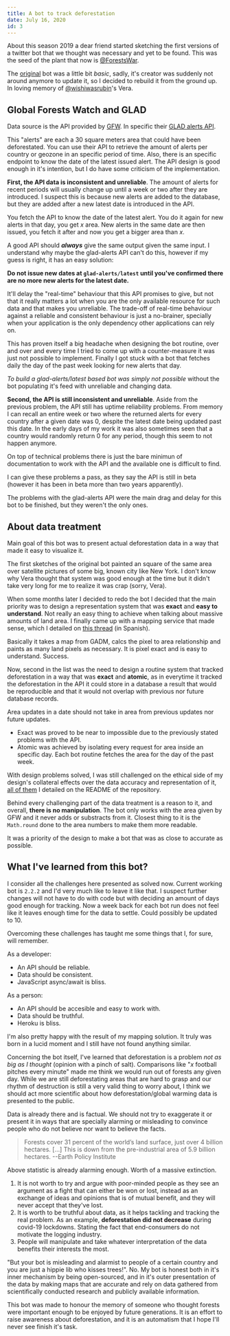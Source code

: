 ```yaml
---
title: A bot to track deforestation
date: July 16, 2020
id: 3
---
```


About this season 2019 a dear friend started sketching the first versions of a twitter bot that we thought was necessary and yet to be found. This was the seed of the plant that now is [@ForestsWar](https://twitter.com/ForestsWar).

The [original](https://gitlab.com/wishiwasrubin/fwbot) bot was a little bit *basic*, sadly, it's creator was suddenly not around anymore to update it, so I decided to rebuild it from the ground up. In loving memory of [@wishiwasrubin](http://gitlab.com/wishiwasrubin)'s Vera.

## Global Forests Watch and GLAD
Data source is the API provided by [GFW](http://globalforestwatch.org). In specific their [GLAD alerts API](http://gfw-api.github.io/swagger-ui/?url=https://raw.githubusercontent.com/gfw-api/gfw-glad-alerts-api/master/app/microservice/swagger.yml#/GLAD).

This "alerts" are each a 30 square meters area that could have been deforestated. You can use their API to retrieve the amount of alerts per country or geozone in an specific period of time. Also, there is an specific endpoint to know the date of the latest issued alert. The API design is good enough in it's intention, but I do have some criticism of the implementation.

**First, the API data is inconsistent and unreliable**. The amount of alerts for recent periods will usually change up until a week or two after they are introduced. I suspect this is because new alerts are added to the database, but they are added after a new latest date is introduced in the API. 

You fetch the API to know the date of the latest alert. You do it again for new alerts in that day, you get *x* area. New alerts in the same date are then issued, you fetch it after and now you get a bigger area than *x*.

A good API should ***always*** give the same output given the same input. I understand why maybe the glad-alerts API can't do this, however if my guess is right, it has an easy solution:

**Do not issue new dates at `glad-alerts/latest` until you've confirmed there are no more new alerts for the latest date.**

It'll delay the "real-time" behaviour that this API promises to give, but not that it really matters a lot when you are the only available resource for such data and that makes you unreliable. The trade-off of real-time behaviour against a reliable and consistent behaviour is just a no-brainer, specially when your application is the only dependency other applications can rely on.

This has proven itself a big headache when designing the bot routine, over and over and every time I tried to come up with a counter-measure it was just not possible to implement. Finally I got stuck with a bot that fetches daily the day of the past week looking for new alerts that day.

*To build a glad-alerts/latest based bot was simply not possible* without the bot populating it's feed with unreliable and changing data.

**Second, the API is still inconsistent and unreliable**. Aside from the previous problem, the API still has uptime reliability problems. From memory I can recall an entire week or two where the returned alerts for every country after a given date was 0, despite the latest date being updated past this date. In the early days of my work it was also sometimes seen that a country would randomly return 0 for any period, though this seem to not happen anymore.

On top of technical problems there is just the bare minimun of documentation to work with the API and the available one is difficult to find.

I can give these problems a pass, as they say the API is still in beta (however it has been in beta more than two years apparently).

The problems with the glad-alerts API were the main drag and delay for this bot to be finished, but they weren't the only ones.

## About data treatment
Main goal of this bot was to present actual deforestation data in a way that made it easy to visualize it.

The first sketches of the original bot painted an square of the same area over satellite pictures of some big, known city like New York. I don't know why Vera thought that system was good enough at the time but it didn't take very long for me to realize it was crap (sorry, Vera).

When some months later I decided to redo the bot I decided that the main priority was to design a representation system that was **exact** and **easy to understand**. Not really an easy thing to achieve when talking about massive amounts of land area. I finally came up with a mapping service that made sense, which I detailed on [this thread](https://twitter.com/facutxt/status/1216180176259895296) (in Spanish).

Basically it takes a map from GADM, calcs the pixel to area relationship and paints as many land pixels as necessary. It is pixel exact and is easy to understand. Success.

Now, second in the list was the need to design a routine system that tracked deforestation in a way that was **exact** and **atomic**, as in everytime it tracked the deforestation in the API it could store in a database a result that would be reproducible and that it would not overlap with previous nor future database records.

Area updates in a date should not take in area from previous updates nor future updates.

* Exact was proved to be near to impossible due to the previously stated problems with the API.
* Atomic was achieved by isolating every request for area inside an specific day. Each bot routine fetches the area for the day of the past week.

With design problems solved, I was still challenged on the ethical side of my design's collateral effects over the data accuracy and representation of it, [all of them](https://github.com/subiabre/forestswar#concerns-about-accuracy-and-processing-of-data) I detailed on the README of the repository.

Behind every challenging part of the data treatment is a reason to it, and overall, **there is no manipulation**. The bot only works with the area given by GFW and it never adds or substracts from it. Closest thing to it is the `Math.round` done to the area numbers to make them more readable.

It was a priority of the design to make a bot that was as close to accurate as possible.

## What I've learned from this bot?
I consider all the challenges here presented as solved now. Current working bot is `2.2.2` and I'd very much like to leave it like that. I suspect further changes will not have to do with code but with deciding an amount of days good enough for tracking. Now a week back for each bot run does not feel like it leaves enough time for the data to settle. Could possibly be updated to 10.

Overcoming these challenges has taught me some things that I, for sure, will remember.

As a developer:
- An API should be reliable.
- Data should be consistent.
- JavaScript async/await is bliss.

As a person:
- An API should be accesible and easy to work with.
- Data should be truthful.
- Heroku is bliss.

I'm also pretty happy with the result of my mapping solution. It truly was born in a lucid moment and I still have not found anything similar.

Concerning the bot itself, I've learned that deforestation is a problem *not as big as I thought* (opinion with a pinch of salt). Comparisons like "*x* football pitches every minute" made me think we would run out of forests any given day. While we are still deforestating areas that are hard to grasp and our rhythm of destruction is still a very valid thing to worry about, I think we should act more scientific about how deforestation/global warming data is presented to the public.

Data is already there and is factual. We should not try to exaggerate it or present it in ways that are specially alarming or misleading to convince people who do not believe nor want to believe the facts.

> Forests cover 31 percent of the world’s land surface, just over 4 billion hectares. [...] This is down from the pre-industrial area of 5.9 billion hectares.
--Earth Policy Institute

Above statistic is already alarming enough. Worth of a massive extinction.

1. It is not worth to try and argue with poor-minded people as they see an argument as a fight that can either be won or lost, instead as an exchange of ideas and opinions that is of mutual benefit, and they will never accept that they've lost.
2. It is worth to be truthful about data, as it helps tackling and tracking the real problem. As an example, **deforestation did not decrease** during covid-19 lockdowns. Stating the fact that end-consumers do not motivate the logging industry.
3. People will manipulate and take whatever interpretation of the data benefits their interests the most.

"But your bot is misleading and alarmist to people of a certain country and you are just a hippie lib who kisses trees!". No. My bot is honest both in it's inner mechanism by being open-sourced, and in it's outer presentation of the data by making maps that are accurate and rely on data gathered from scientifically conducted research and publicly available information.

This bot was made to honour the memory of someone who thought forests were important enough to be enjoyed by future generations. It is an effort to raise awareness about deforestation, and it is an automatism that I hope I'll never see finish it's task.
